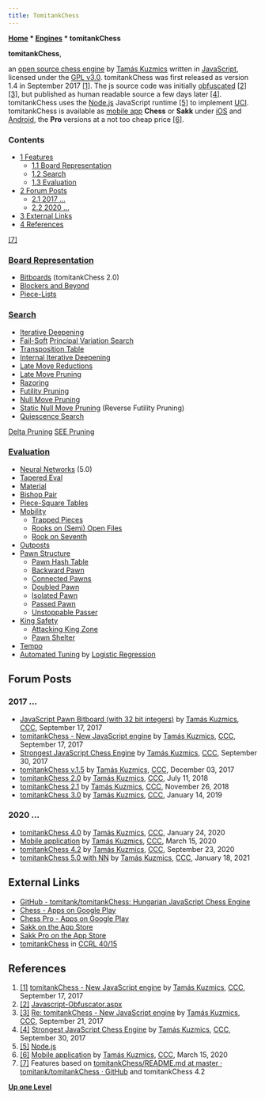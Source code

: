 ```yaml
---
title: TomitankChess
---
```

**[Home](Home "Home") \* [Engines](Engines "Engines") \* tomitankChess**


**tomitankChess**,  

an [open source chess engine](Category:Open_Source "Category:Open Source") by [Tamás Kuzmics](Tam%C3%A1s_Kuzmics "Tamás Kuzmics") written in [JavaScript](JavaScript "JavaScript"), licensed under the [GPL v3.0](Free_Software_Foundation#GPL "Free Software Foundation").
tomitankChess was first released as version 1.4 in September 2017 <a id="cite-note-1" href="#cite-ref-1">[1]</a>. 
The js source code was initially [obfuscated](https://en.wikipedia.org/wiki/Obfuscation_(software))
<a id="cite-note-2" href="#cite-ref-2">[2]</a>
<a id="cite-note-3" href="#cite-ref-3">[3]</a>, 
but published as human readable source a few days later 
<a id="cite-note-4" href="#cite-ref-4">[4]</a>. 
tomitankChess uses the [Node.js](https://en.wikipedia.org/wiki/Node.js) JavaScript runtime <a id="cite-note-5" href="#cite-ref-5">[5]</a> to implement [UCI](UCI "UCI").
tomitankChess is available as [mobile app](https://en.wikipedia.org/wiki/Mobile_app) **Chess** or **Sakk** under [iOS](index.php?title=IOS&action=edit&redlink=1 "IOS (page does not exist)") and [Android](Android "Android"), the **Pro** versions at a not too cheap price <a id="cite-note-6" href="#cite-ref-6">[6]</a>.



### Contents


* [1 Features](#features)
	+ [1.1 Board Representation](#board-representation)
	+ [1.2 Search](#search)
	+ [1.3 Evaluation](#evaluation)
* [2 Forum Posts](#forum-posts)
	+ [2.1 2017 ...](#2017-...)
	+ [2.2 2020 ...](#2020-...)
* [3 External Links](#external-links)
* [4 References](#references)






<a id="cite-note-7" href="#cite-ref-7">[7]</a>



### [Board Representation](Board_Representation "Board Representation")


* [Bitboards](Bitboards "Bitboards") (tomitankChess 2.0)
* [Blockers and Beyond](Blockers_and_Beyond "Blockers and Beyond")
* [Piece-Lists](Piece-Lists "Piece-Lists")


### [Search](Search "Search")


* [Iterative Deepening](Iterative_Deepening "Iterative Deepening")
* [Fail-Soft](Fail-Soft "Fail-Soft") [Principal Variation Search](Principal_Variation_Search "Principal Variation Search")
* [Transposition Table](Transposition_Table "Transposition Table")
* [Internal Iterative Deepening](Internal_Iterative_Deepening "Internal Iterative Deepening")
* [Late Move Reductions](Late_Move_Reductions "Late Move Reductions")
* [Late Move Pruning](Futility_Pruning#MoveCountBasedPruning "Futility Pruning")
* [Razoring](Razoring "Razoring")
* [Futility Pruning](Futility_Pruning "Futility Pruning")
* [Null Move Pruning](Null_Move_Pruning "Null Move Pruning")
* [Static Null Move Pruning](Reverse_Futility_Pruning "Reverse Futility Pruning") (Reverse Futility Pruning)
* [Quiescence Search](Quiescence_Search "Quiescence Search")


 [Delta Pruning](Delta_Pruning "Delta Pruning")
 [SEE Pruning](Static_Exchange_Evaluation "Static Exchange Evaluation")
### [Evaluation](Evaluation "Evaluation")


* [Neural Networks](Neural_Networks "Neural Networks") (5.0)
* [Tapered Eval](Tapered_Eval "Tapered Eval")
* [Material](Material "Material")
* [Bishop Pair](Bishop_Pair "Bishop Pair")
* [Piece-Square Tables](Piece-Square_Tables "Piece-Square Tables")
* [Mobility](Mobility "Mobility")
	+ [Trapped Pieces](Trapped_Pieces "Trapped Pieces")
	+ [Rooks on (Semi) Open Files](Rook_on_Open_File "Rook on Open File")
	+ [Rook on Seventh](Rook_on_Seventh "Rook on Seventh")
* [Outposts](Outposts "Outposts")
* [Pawn Structure](Pawn_Structure "Pawn Structure")
	+ [Pawn Hash Table](Pawn_Hash_Table "Pawn Hash Table")
	+ [Backward Pawn](Backward_Pawn "Backward Pawn")
	+ [Connected Pawns](Connected_Pawns "Connected Pawns")
	+ [Doubled Pawn](Doubled_Pawn "Doubled Pawn")
	+ [Isolated Pawn](Isolated_Pawn "Isolated Pawn")
	+ [Passed Pawn](Passed_Pawn "Passed Pawn")
	+ [Unstoppable Passer](Unstoppable_Passer "Unstoppable Passer")
* [King Safety](King_Safety "King Safety")
	+ [Attacking King Zone](King_Safety#Attacking "King Safety")
	+ [Pawn Shelter](King_Safety#PawnShield "King Safety")
* [Tempo](Tempo "Tempo")
* [Automated Tuning](Automated_Tuning "Automated Tuning") by [Logistic Regression](Automated_Tuning#LogisticRegression "Automated Tuning")


## Forum Posts


### 2017 ...


* [JavaScript Pawn Bitboard (with 32 bit integers)](http://www.talkchess.com/forum/viewtopic.php?t=65198) by [Tamás Kuzmics](Tam%C3%A1s_Kuzmics "Tamás Kuzmics"), [CCC](CCC "CCC"), September 17, 2017
* [tomitankChess - New JavaScript engine](http://www.talkchess.com/forum/viewtopic.php?t=65200) by [Tamás Kuzmics](Tam%C3%A1s_Kuzmics "Tamás Kuzmics"), [CCC](CCC "CCC"), September 17, 2017
* [Strongest JavaScript Chess Engine](http://www.talkchess.com/forum/viewtopic.php?t=65344) by [Tamás Kuzmics](Tam%C3%A1s_Kuzmics "Tamás Kuzmics"), [CCC](CCC "CCC"), September 30, 2017
* [tomitankChess v.1.5](http://www.talkchess.com/forum/viewtopic.php?t=65899) by [Tamás Kuzmics](Tam%C3%A1s_Kuzmics "Tamás Kuzmics"), [CCC](CCC "CCC"), December 03, 2017
* [tomitankChess 2.0](http://www.talkchess.com/forum3/viewtopic.php?f=2&t=67954) by [Tamás Kuzmics](Tam%C3%A1s_Kuzmics "Tamás Kuzmics"), [CCC](CCC "CCC"), July 11, 2018
* [tomitankChess 2.1](http://www.talkchess.com/forum3/viewtopic.php?f=2&t=69059) by [Tamás Kuzmics](Tam%C3%A1s_Kuzmics "Tamás Kuzmics"), [CCC](CCC "CCC"), November 26, 2018
* [tomitankChess 3.0](http://www.talkchess.com/forum3/viewtopic.php?f=2&t=69596) by [Tamás Kuzmics](Tam%C3%A1s_Kuzmics "Tamás Kuzmics"), [CCC](CCC "CCC"), January 14, 2019


### 2020 ...


* [tomitankChess 4.0](http://www.talkchess.com/forum3/viewtopic.php?f=2&t=72894) by [Tamás Kuzmics](Tam%C3%A1s_Kuzmics "Tamás Kuzmics"), [CCC](CCC "CCC"), January 24, 2020
* [Mobile application](http://www.talkchess.com/forum3/viewtopic.php?f=2&t=73377) by [Tamás Kuzmics](Tam%C3%A1s_Kuzmics "Tamás Kuzmics"), [CCC](CCC "CCC"), March 15, 2020
* [tomitankChess 4.2](http://www.talkchess.com/forum3/viewtopic.php?f=2&t=75188) by [Tamás Kuzmics](Tam%C3%A1s_Kuzmics "Tamás Kuzmics"), [CCC](CCC "CCC"), September 23, 2020
* [tomitankChess 5.0 with NN](http://www.talkchess.com/forum3/viewtopic.php?f=2&t=76359) by [Tamás Kuzmics](Tam%C3%A1s_Kuzmics "Tamás Kuzmics"), [CCC](CCC "CCC"), January 18, 2021


## External Links


* [GitHub - tomitank/tomitankChess: Hungarian JavaScript Chess Engine](https://github.com/tomitank/tomitankChess)
* [Chess - Apps on Google Play](https://play.google.com/store/apps/details?id=sakk.tanky.hu&hl=en)
* [Chess Pro - Apps on Google Play](https://play.google.com/store/apps/details?id=sakk.tanky.hu.premium)
* [Sakk on the App Store](https://apps.apple.com/us/app/sakk/id1150654415)
* [Sakk Pro on the App Store](https://apps.apple.com/us/app/sakk-pro/id1152837781)
* [tomitankChess](http://ccrl.chessdom.com/ccrl/4040/cgi/compare_engines.cgi?family=tomitankChess&print=Rating+list&print=Results+table&print=LOS+table&print=Ponder+hit+table&print=Eval+difference+table&print=Comopp+gamenum+table&print=Overlap+table&print=Score+with+common+opponents) in [CCRL 40/15](CCRL "CCRL")


## References


1. <a id="cite-ref-1" href="#cite-note-1">[1]</a> [tomitankChess - New JavaScript engine](http://www.talkchess.com/forum/viewtopic.php?t=65200) by [Tamás Kuzmics](Tam%C3%A1s_Kuzmics "Tamás Kuzmics"), [CCC](CCC "CCC"), September 17, 2017
2. <a id="cite-ref-2" href="#cite-note-2">[2]</a> [Javascript-Obfuscator.aspx](http://www.javascriptobfuscator.com/Javascript-Obfuscator.aspx)
3. <a id="cite-ref-3" href="#cite-note-3">[3]</a> [Re: tomitankChess - New JavaScript engine](http://www.talkchess.com/forum/viewtopic.php?t=65200&start=14) by [Tamás Kuzmics](Tam%C3%A1s_Kuzmics "Tamás Kuzmics"), [CCC](CCC "CCC"), September 21, 2017
4. <a id="cite-ref-4" href="#cite-note-4">[4]</a> [Strongest JavaScript Chess Engine](http://www.talkchess.com/forum/viewtopic.php?t=65344) by [Tamás Kuzmics](Tam%C3%A1s_Kuzmics "Tamás Kuzmics"), [CCC](CCC "CCC"), September 30, 2017
5. <a id="cite-ref-5" href="#cite-note-5">[5]</a> [Node.js](https://nodejs.org/en/)
6. <a id="cite-ref-6" href="#cite-note-6">[6]</a> [Mobile application](http://www.talkchess.com/forum3/viewtopic.php?f=2&t=73377) by [Tamás Kuzmics](Tam%C3%A1s_Kuzmics "Tamás Kuzmics"), [CCC](CCC "CCC"), March 15, 2020
7. <a id="cite-ref-7" href="#cite-note-7">[7]</a> Features based on [tomitankChess/README.md at master · tomitank/tomitankChess · GitHub](https://github.com/tomitank/tomitankChess/blob/master/README.md) and tomitankChess 4.2

**[Up one Level](Engines "Engines")**







 
